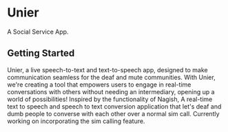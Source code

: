 # Unier

A Social Service App.

## Getting Started

Unier, a live speech-to-text and text-to-speech app, designed to make communication seamless for the deaf and mute communities. With Unier, we're creating a tool that empowers users to engage in real-time conversations with others without needing an intermediary, opening up a world of possibilities!
Inspired by the functionality of Nagish, A real-time text to speech and speech to text conversion application that let's deaf and  dumb people to converse with each other over a normal sim call. 
Currently working on incorporating the sim calling feature.
